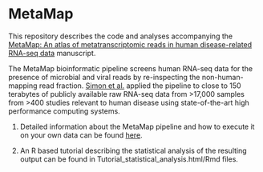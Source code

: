 # MetaMap

This repository describes the code and analyses accompanying the [MetaMap: An atlas of metatranscriptomic reads in human disease-related RNA-seq data](https://www.biorxiv.org/content/early/2018/02/22/269092) manuscript.

The MetaMap bioinformatic pipeline screens human RNA-seq data for the presence of microbial and viral reads by re-inspecting the non-human-mapping read fraction. [Simon et al.](https://www.biorxiv.org/content/early/2018/02/22/269092) applied the pipeline to close to 150 terabytes of publicly available raw RNA-seq data from >17,000 samples from >400 studies relevant to human disease using state-of-the-art high performance computing systems. 

1. Detailed information about the MetaMap pipeline and how to execute it on your own data can be found [here](dx.doi.org/10.17504/protocols.io.msec6be).

2. An R based tutorial describing the statistical analysis of the resulting output can be found in Tutorial_statistical_analysis.html/Rmd files.


